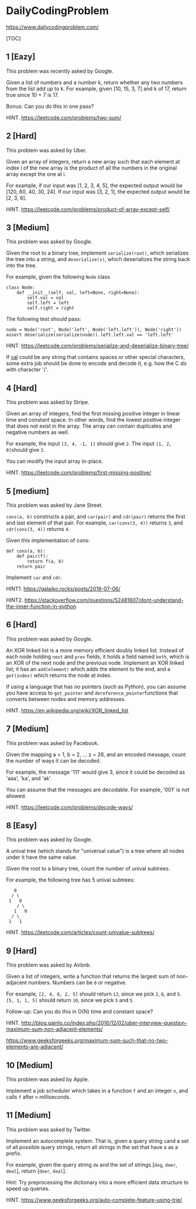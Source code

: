 # DailyCodingProblem
https://www.dailycodingproblem.com/

[TOC]


## 1 [Eazy]
This problem was recently asked by Google.  

Given a list of numbers and a number k, return whether any two numbers from the list add up to k. 
For example, given [10, 15, 3, 7] and k of 17, return true since 10 + 7 is 17. 

Bonus: Can you do this in one pass?  

HINT. https://leetcode.com/problems/two-sum/

## 2 [Hard]
This problem was asked by Uber.  

Given an array of integers, return a new array such that each element at index i of the new array is the product of all the numbers in the original array except the one at i.  

For example, if our input was [1, 2, 3, 4, 5], the expected output would be [120, 60, 40, 30, 24]. If our input was [3, 2, 1], the expected output would be [2, 3, 6].

HINT. https://leetcode.com/problems/product-of-array-except-self/

## 3 [Medium]
This problem was asked by Google.

Given the root to a binary tree, implement `serialize(root)`, which serializes the tree into a string, and `deserialize(s)`, which deserializes the string back into the tree.

For example, given the following `Node` class

```
class Node:
    def __init__(self, val, left=None, right=None):
        self.val = val
        self.left = left
        self.right = right
```

The following test should pass:

```
node = Node('root', Node('left', Node('left.left')), Node('right'))
assert deserialize(serialize(node)).left.left.val == 'left.left'
```

HINT. https://leetcode.com/problems/serialize-and-deserialize-binary-tree/

If <u>val</u> could be any string that contains spaces or other special characters, some extra job should be done to encode and decode it, e.g. how the C do with character '/'. 

## 4 [Hard]

This problem was asked by Stripe.

Given an array of integers, find the first missing positive integer in linear time and constant space. In other words, find the lowest positive integer that does not exist in the array. The array can contain duplicates and negative numbers as well.

For example, the input `[3, 4, -1, 1]` should give `2`. The input `[1, 2, 0]`should give `3`.

You can modify the input array in-place.

HINT. <https://leetcode.com/problems/first-missing-positive/>



## 5 [medium]

This problem was asked by Jane Street.

`cons(a, b)` constructs a pair, and `car(pair)` and `cdr(pair)` returns the first and last element of that pair. For example, `car(cons(3, 4))` returns `3`, and `cdr(cons(3, 4))` returns `4`.

Given this implementation of cons:

```
def cons(a, b):
    def pair(f):
        return f(a, b)
    return pair
```

Implement `car` and `cdr`.

HINT1. <https://galaiko.rocks/posts/2018-07-06/>

HINT2. <https://stackoverflow.com/questions/52481607/dont-understand-the-inner-function-in-python>



## 6 [Hard]

This problem was asked by Google.

An XOR linked list is a more memory efficient doubly linked list. Instead of each node holding `next` and `prev` fields, it holds a field named `both`, which is an XOR of the next node and the previous node. Implement an XOR linked list; it has an `add(element)` which adds the element to the end, and a `get(index)` which returns the node at index.

If using a language that has no pointers (such as Python), you can assume you have access to `get_pointer` and `dereference_pointer`functions that converts between nodes and memory addresses.

HINT. <https://en.wikipedia.org/wiki/XOR_linked_list>



## 7 [Medium]

This problem was asked by Facebook.

Given the mapping a = 1, b = 2, ... z = 26, and an encoded message, count the number of ways it can be decoded.

For example, the message '111' would give 3, since it could be decoded as 'aaa', 'ka', and 'ak'.

You can assume that the messages are decodable. For example, '001' is not allowed.

HINT. <https://leetcode.com/problems/decode-ways/>





## 8 [Easy]

This problem was asked by Google.

A unival tree (which stands for "universal value") is a tree where all nodes under it have the same value.

Given the root to a binary tree, count the number of unival subtrees.

For example, the following tree has 5 unival subtrees:

```
   0
  / \
 1   0
    / \
   1   0
  / \
 1   1
```



HINT. <https://leetcode.com/articles/count-univalue-subtrees/>



## 9 [Hard]

This problem was asked by Airbnb.

Given a list of integers, write a function that returns the largest sum of non-adjacent numbers. Numbers can be `0` or negative.

For example, `[2, 4, 6, 2, 5]` should return `13`, since we pick `2`, `6`, and `5`. `[5, 1, 1, 5]` should return `10`, since we pick `5` and `5`.

Follow-up: Can you do this in O(N) time and constant space?

HINT. <http://blog.gainlo.co/index.php/2016/12/02/uber-interview-question-maximum-sum-non-adjacent-elements/>

<https://www.geeksforgeeks.org/maximum-sum-such-that-no-two-elements-are-adjacent/>



## 10 [Medium]

This problem was asked by Apple.

Implement a job scheduler which takes in a function `f` and an integer `n`, and calls `f` after `n` milliseconds.



## 11 [Medium]

This problem was asked by Twitter.

Implement an autocomplete system. That is, given a query string `s`and a set of all possible query strings, return all strings in the set that have s as a prefix.

For example, given the query string `de` and the set of strings [`dog`, `deer`, `deal`], return [`deer`, `deal`].

Hint: Try preprocessing the dictionary into a more efficient data structure to speed up queries.

HINT. <https://www.geeksforgeeks.org/auto-complete-feature-using-trie/>